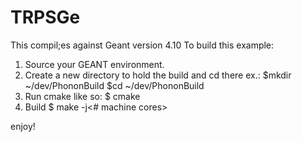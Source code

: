 TRPSGe
======
This compil;es against Geant version 4.10
To build this example:
1) Source your GEANT environment.
2) Create a new directory to hold the build and cd there ex.:
$mkdir ~/dev/PhononBuild
$cd    ~/dev/PhononBuild
3) Run cmake like so:
$ cmake <source directory>
4) Build
$ make -j<# machine cores>

enjoy!
